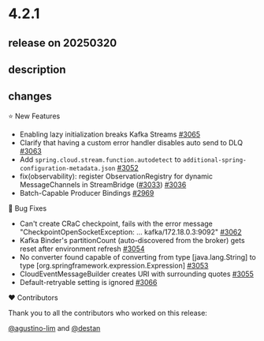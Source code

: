 # 4.2.1

## release on 20250320
## description
## changes
⭐ New Features

* Enabling lazy initialization breaks Kafka Streams <a href="https://github.com/spring-cloud/spring-cloud-stream/issues/3065" data-hovercard-type="issue" data-hovercard-url="/spring-cloud/spring-cloud-stream/issues/3065/hovercard">#3065</a>
* Clarify that having a custom error handler disables auto send to DLQ <a href="https://github.com/spring-cloud/spring-cloud-stream/pull/3063" data-hovercard-type="pull_request" data-hovercard-url="/spring-cloud/spring-cloud-stream/pull/3063/hovercard">#3063</a>
* Add <code>spring.cloud.stream.function.autodetect</code> to <code>additional-spring-configuration-metadata.json</code> <a href="https://github.com/spring-cloud/spring-cloud-stream/issues/3052" data-hovercard-type="issue" data-hovercard-url="/spring-cloud/spring-cloud-stream/issues/3052/hovercard">#3052</a>
* fix(observability): register ObservationRegistry for dynamic MessageChannels in StreamBridge (<a class="issue-link js-issue-link" data-error-text="Failed to load title" data-id="2640503882" data-permission-text="Title is private" data-url="https://github.com/spring-cloud/spring-cloud-stream/issues/3033" data-hovercard-type="issue" data-hovercard-url="/spring-cloud/spring-cloud-stream/issues/3033/hovercard" href="https://github.com/spring-cloud/spring-cloud-stream/issues/3033">#3033</a>) <a href="https://github.com/spring-cloud/spring-cloud-stream/pull/3036" data-hovercard-type="pull_request" data-hovercard-url="/spring-cloud/spring-cloud-stream/pull/3036/hovercard">#3036</a>
* Batch-Capable Producer Bindings <a href="https://github.com/spring-cloud/spring-cloud-stream/issues/2969" data-hovercard-type="issue" data-hovercard-url="/spring-cloud/spring-cloud-stream/issues/2969/hovercard">#2969</a>

🐞 Bug Fixes

* Can't create CRaC checkpoint, fails with the error message "CheckpointOpenSocketException: ... kafka/172.18.0.3:9092" <a href="https://github.com/spring-cloud/spring-cloud-stream/issues/3062" data-hovercard-type="issue" data-hovercard-url="/spring-cloud/spring-cloud-stream/issues/3062/hovercard">#3062</a>
* Kafka Binder's partitionCount (auto-discovered from the broker) gets reset after environment refresh <a href="https://github.com/spring-cloud/spring-cloud-stream/issues/3054" data-hovercard-type="issue" data-hovercard-url="/spring-cloud/spring-cloud-stream/issues/3054/hovercard">#3054</a>
* No converter found capable of converting from type [java.lang.String] to type [org.springframework.expression.Expression] <a href="https://github.com/spring-cloud/spring-cloud-stream/issues/3053" data-hovercard-type="issue" data-hovercard-url="/spring-cloud/spring-cloud-stream/issues/3053/hovercard">#3053</a>
* CloudEventMessageBuilder creates URI with surrounding quotes <a href="https://github.com/spring-cloud/spring-cloud-stream/issues/3055" data-hovercard-type="issue" data-hovercard-url="/spring-cloud/spring-cloud-stream/issues/3055/hovercard">#3055</a>
* Default-retryable setting is ignored <a href="https://github.com/spring-cloud/spring-cloud-stream/issues/3066" data-hovercard-type="issue" data-hovercard-url="/spring-cloud/spring-cloud-stream/issues/3066/hovercard">#3066</a>

❤️ Contributors

Thank you to all the contributors who worked on this release:

<a class="user-mention notranslate" data-hovercard-type="user" data-hovercard-url="/users/agustino-lim/hovercard" data-octo-click="hovercard-link-click" data-octo-dimensions="link_type:self" href="https://github.com/agustino-lim">@agustino-lim</a> and <a class="user-mention notranslate" data-hovercard-type="user" data-hovercard-url="/users/destan/hovercard" data-octo-click="hovercard-link-click" data-octo-dimensions="link_type:self" href="https://github.com/destan">@destan</a>

